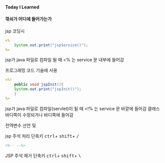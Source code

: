 #### Today I Learned



#### 꺾쇠가 어디에 들어가는가

jsp 코딩시

```jsp
<%
	System.out.print("jspService()");
%>
```

jsp가 java 파일로 컴파일 될 때 <% 는  service 문 내부에 들어감

프로그래밍 코드 기술에 사용



```jsp
<%!
	public void jspInit(){
	System.out.print("jspInit()");
	}
%>
```

jsp가 java 파일로 컴파일(servlet)이 될 때 <!% 는 service 문 바깥에 들어감 클래스 바디쪽이 수정되거나 바디쪽에 들어감

전역변수 선언 및



jsp 주석 처리 단축키 <kbd>ctrl</kbd>+ <kbd>shift</kbd>+ <kbd>/</kbd>

```jsp
<%-- --%>
```

JSP 주석 제거 단축키  <kbd>ctrl</kbd>+ <kbd>shift</kbd>+ <kbd>\\</kbd>